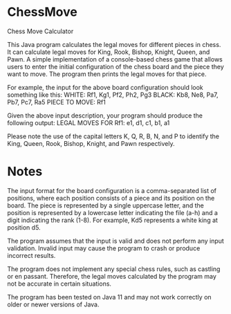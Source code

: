 # ChessMove

Chess Move Calculator

This Java program calculates the legal moves for different pieces in chess. It can calculate legal moves for King, Rook, Bishop, Knight, Queen, and Pawn. A simple implementation of a console-based chess game that allows users to enter the initial configuration of the chess board and the piece they want to move. The program then prints the legal moves for that piece.


For example, the input for the above board configuration should look
something like this:
WHITE: Rf1, Kg1, Pf2, Ph2, Pg3
BLACK: Kb8, Ne8, Pa7, Pb7, Pc7, Ra5
PIECE TO MOVE: Rf1

Given the above input description, your program should produce the following output:
LEGAL MOVES FOR Rf1: e1, d1, c1, b1, a1

Please note the use of the capital letters K, Q, R, B, N, and P to identify the King, Queen, Rook, Bishop, Knight, and Pawn respectively.


# Notes

The input format for the board configuration is a comma-separated list of positions, where each position consists of a piece and its position on the board. The piece is represented by a single uppercase letter, and the position is represented by a lowercase letter indicating the file (a-h) and a digit indicating the rank (1-8). For example, Kd5 represents a white king at position d5.

The program assumes that the input is valid and does not perform any input validation. Invalid input may cause the program to crash or produce incorrect results.

The program does not implement any special chess rules, such as castling or en passant. Therefore, the legal moves calculated by the program may not be accurate in certain situations.

The program has been tested on Java 11 and may not work correctly on older or newer versions of Java.
